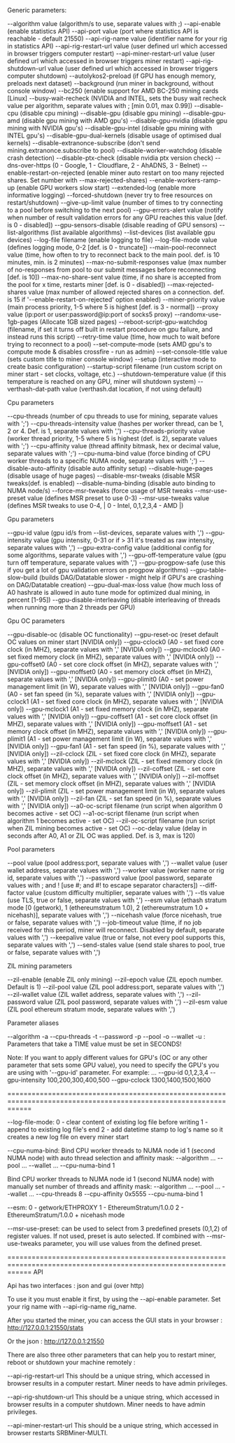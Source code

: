 
Generic parameters:

--algorithm value               (algorithm/s to use, separate values with ;)
--api-enable                    (enable statistics API)
--api-port value                (port where statistics API is reachable - default 21550)
--api-rig-name value            (identifier name for your rig in statistics API)
--api-rig-restart-url value     (user defined url which accessed in browser triggers computer restart)
--api-miner-restart-url value   (user defined url which accessed in browser triggers miner restart)
--api-rig-shutdown-url value    (user defined url which accessed in browser triggers computer shutdown)
--autolykos2-preload            (if GPU has enough memory, preloads next dataset)
--background                    (run miner in background, without console window)
--bc250                         (enable support for AMD BC-250 mining cards [Linux]
--busy-wait-recheck             (NVIDIA and INTEL, sets the busy wait recheck value per algorithm, separate values with ; [min 0.01, max 0.99])
--disable-cpu                   (disable cpu mining)
--disable-gpu                   (disable gpu mining)
--disable-gpu-amd               (disable gpu mining with AMD gpu's)
--disable-gpu-nvidia            (disable gpu mining with NVIDIA gpu's)
--disable-gpu-intel             (disable gpu mining with INTEL gpu's)
--disable-gpu-dual-kernels      (disable usage of optimised dual kernels)
--disable-extranonce-subscribe  (don't send mining.extranonce.subscribe to pool)
--disable-worker-watchdog       (disable crash detection)
--disable-ptx-check             (disable nvidia ptx version check)
--dns-over-https                (0 - Google, 1 - Cloudflare, 2 - AhADNS, 3 - Belnet)
--enable-restart-on-rejected    (enable miner auto restart on too many rejected shares. Set number with --max-rejected-shares)
--enable-workers-ramp-up        (enable GPU workers slow start)
--extended-log                  (enable more informative logging)
--forced-shutdown               (never try to free resources on restart/shutdown)
--give-up-limit value           (number of times to try connecting to a pool before switching to the next pool)
--gpu-errors-alert value        (notify when number of result validation errors for any GPU reaches this value [def. is 0 - disabled])
--gpu-sensors-disable           (disable reading of GPU sensors)
--list-algorithms               (list available algorithms)
--list-devices                  (list available gpu devices)
--log-file filename             (enable logging to file)
--log-file-mode value           (defines logging mode, 0-2 [def. is 0 - truncate])
--main-pool-reconnect value     (time, how often to try to reconnect back to the main pool. def. is 10 minutes, min. is 2 minutes)
--max-no-submit-responses value (max number of no-responses from pool to our submit messages before reconnecting [def. is 10])
--max-no-share-sent value       (time, if no share is accepted from the pool for x time, restarts miner [def. is 0 - disabled])
--max-rejected-shares value     (max number of allowed rejected shares on a connection. def. is 15 if '--enable-restart-on-rejected' option enabled)
--miner-priority value          (main process priority, 1-5 where 5 is highest [def. is 3 - normal])
--proxy value                   (ip:port or user:password@ip:port of socks5 proxy)
--randomx-use-1gb-pages         (Allocate 1GB sized pages)
--reboot-script-gpu-watchdog    (filename, if set it turns off built in restart procedure on gpu failure, and instead runs this script)
--retry-time value              (time, how much to wait before trying to reconnect to a pool)
--set-compute-mode              (sets AMD gpu's to compute mode & disables crossfire - run as admin)
--set-console-title value       (sets custom title to miner console window)
--setup                         (interactive mode to create basic configuration)
--startup-script filename       (run custom script on miner start - set clocks, voltage, etc.)
--shutdown-temperature value    (if this temperature is reached on any GPU, miner will shutdown system)
--verthash-dat-path value       (verthash.dat location, if not using default)


Cpu parameters

--cpu-threads                   (number of cpu threads to use for mining, separate values with ';')
--cpu-threads-intensity value   (hashes per worker thread, can be 1, 2 or 4. Def. is 1, separate values with ',')
--cpu-threads-priority value    (worker thread priority, 1-5 where 5 is highest (def. is 2), separate values with ';')
--cpu-affinity value            (thread affinity bitmask, hex or decimal value, separate values with ';')
--cpu-numa-bind value           (force binding of CPU worker threads to a specific NUMA node, separate values with ';')
--disable-auto-affinity         (disable auto affinity setup)
--disable-huge-pages            (disable usage of huge pages)
--disable-msr-tweaks            (disable MSR tweaks(def. is enabled)
--disable-numa-binding          (disable auto binding to NUMA node/s)
--force-msr-tweaks              (force usage of MSR tweaks
--msr-use-preset value          (defines MSR preset to use 0-3)
--msr-use-tweaks value          (defines MSR tweaks to use 0-4, | 0 - Intel, 0,1,2,3,4 - AMD |)


Gpu parameters

--gpu-id value                  (gpu id/s from --list-devices, separate values with ',')
--gpu-intensity value           (gpu intensity, 0-31 or if > 31 it's treated as raw intensity, separate values with ',')
--gpu-extra-config value        (additional config for some algorithms, separate values with ',')
--gpu-off-temperature value     (gpu turn off temperature, separate values with ',')
--gpu-progpow-safe              (use this if you get a lot of gpu validation errors on progpow algorithms)
--gpu-table-slow-build          (builds DAG/Datatable slower - might help if GPU's are crashing on DAG/Datatable creation)
--gpu-dual-max-loss value       (how much loss of A0 hashrate is allowed in auto tune mode for optimized dual mining, in percent [1-95])
--gpu-disable-interleaving      (disable interleaving of threads when running more than 2 threads per GPU)


Gpu OC parameters

--gpu-disable-oc                (disable OC functionality)
--gpu-reset-oc                  (reset default OC values on miner start [NVIDIA only])
--gpu-cclock0                   (A0 - set fixed core clock (in MHZ), separate values with ',' [NVIDIA only])
--gpu-mclock0                   (A0 - set fixed memory clock (in MHZ), separate values with ',' [NVIDIA only])
--gpu-coffset0                  (A0 - set core clock offset (in MHZ), separate values with ',' [NVIDIA only])
--gpu-moffset0                  (A0 - set memory clock offset (in MHZ), separate values with ',' [NVIDIA only])
--gpu-plimit0                   (A0 - set power management limit (in W), separate values with ',' [NVIDIA only])
--gpu-fan0                      (A0 - set fan speed (in %), separate values with ',' [NVIDIA only])
--gpu-cclock1                   (A1 - set fixed core clock (in MHZ), separate values with ',' [NVIDIA only])
--gpu-mclock1                   (A1 - set fixed memory clock (in MHZ), separate values with ',' [NVIDIA only])
--gpu-coffset1                  (A1 - set core clock offset (in MHZ), separate values with ',' [NVIDIA only])
--gpu-moffset1                  (A1 - set memory clock offset (in MHZ), separate values with ',' [NVIDIA only])
--gpu-plimit1                   (A1 - set power management limit (in W), separate values with ',' [NVIDIA only])
--gpu-fan1                      (A1 - set fan speed (in %), separate values with ',' [NVIDIA only])
--zil-cclock                    (ZIL - set fixed core clock (in MHZ), separate values with ',' [NVIDIA only])
--zil-mclock                    (ZIL - set fixed memory clock (in MHZ), separate values with ',' [NVIDIA only])
--zil-coffset                   (ZIL - set core clock offset (in MHZ), separate values with ',' [NVIDIA only])
--zil-moffset                   (ZIL - set memory clock offset (in MHZ), separate values with ',' [NVIDIA only])
--zil-plimit                    (ZIL - set power management limit (in W), separate values with ',' [NVIDIA only])
--zil-fan                       (ZIL - set fan speed (in %), separate values with ',' [NVIDIA only])
--a0-oc-script filename         (run script when algorithm 0 becomes active - set OC)
--a1-oc-script filename         (run script when algorithm 1 becomes active - set OC)
--zil-oc-script filename        (run script when ZIL mining becomes active - set OC)
--oc-delay value                (delay in seconds after A0, A1 or ZIL OC was applied. Def. is 3, max is 120)


Pool parameters

--pool value                    (pool address:port, separate values with ',')
--wallet value                  (user wallet address, separate values with ',')
--worker value                  (worker name or rig id, separate values with ',')
--password value                (pool password, separate values with ; and ! [use #; and #! to escape separator characters])
--diff-factor value             (custom difficulty multiplier, separate values with ',')
--tls value                     (use TLS, true or false, separate values with ',')
--esm value                     (ethash stratum mode [0 (getwork), 1 (ethereumstratum 1.0), 2 (ethereumstratum 1.0 + nicehash)], separate values with ',')
--nicehash value                (force nicehash, true or false, separate values with ',')
--job-timeout value             (time, if no job received for this period, miner will reconnect. Disabled by default, separate values with ',')
--keepalive value               (true or false, not every pool supports this, separate values with ',')
--send-stales value             (send stale shares to pool, true or false, separate values with ',')


ZIL mining parameters

--zil-enable                    (enable ZIL only mining)
--zil-epoch value               (ZIL epoch number. Default is 1)
--zil-pool value                (ZIL pool address:port, separate values with ',')
--zil-wallet value              (ZIL wallet address, separate values with ',')
--zil-password value            (ZIL pool password, separate values with ',')
--zil-esm value                 (ZIL pool ethereum stratum mode, separate values with ',')


Parameter aliases

--algorithm                     -a
--cpu-threads                   -t
--password                      -p
--pool                          -o
--wallet                        -u
: Parameters that take a TIME value must be set in SECONDS!

Note:
If you want to apply different values for GPU's (OC or any other parameter that sets some GPU value), you need to specify the GPU's you are using with '--gpu-id' parameter.
For example:
... --gpu-id 0,1,2,3,4 --gpu-intensity 100,200,300,400,500 --gpu-cclock 1300,1400,1500,1600

==================================================================================================================

--log-file-mode:
0 - clear content of existing log file before writing
1 - append to existing log file's end
2 - add datetime stamp to log's name so it creates a new log file on every miner start


--cpu-numa-bind:
Bind CPU worker threads to NUMA node id 1 (second NUMA node) with auto thread selection and affinity mask:
--algorithm ... --pool ... --wallet ... --cpu-numa-bind 1

Bind CPU worker threads to NUMA node id 1 (second NUMA node) with manually set number of threads and affinity mask:
--algorithm ... --pool ... --wallet ... --cpu-threads 8 --cpu-affinity 0x5555 --cpu-numa-bind 1


--esm:
0 - getwork/ETHPROXY
1 - EthereumStratum/1.0.0
2 - EthereumStratum/1.0.0 + nicehash mode


--msr-use-preset:
can be used to select from 3 predefined presets (0,1,2) of register values. If not used, preset is auto selected.
If combined with --msr-use-tweaks parameter, you will use values from the defined preset.


==================================================================================================================
API

Api has two interfaces : json and gui (over http)

To use it you must enable it first, by using the --api-enable parameter.
Set your rig name with --api-rig-name rig_name.

After you started the miner, you can access the GUI stats in your browser :
http://127.0.0.1:21550/stats

Or the json : http://127.0.0.1:21550


There are also three other parameters that can help you to restart miner, reboot or shutdown your machine remotely :

--api-rig-restart-url
This should be a unique string, which accessed in browser results in a computer restart. Miner needs to have admin privileges.

--api-rig-shutdown-url
This should be a unique string, which accessed in browser results in a computer shutdown. Miner needs to have admin privileges.

--api-miner-restart-url
This should be a unique string, which accessed in browser restarts SRBMiner-MULTI.
